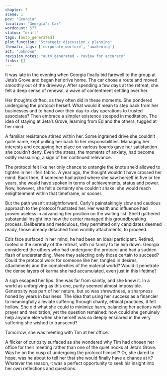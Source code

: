 ```yaml
---
chapter: 7
scene: 1
pov: "Georgia"
location: "Georgia's Car"
wordcount: 577
status: "draft"
tags: [auto_generated]
plot_function: "Strategic discussion / planning"
thematic_tags: ['corporate_warfare', 'awakening']
act: "unknown"
revision_notes: "auto_generated - review for accuracy"
links: []
---
```


It was late in the evening when Georgia finally bid farewell to the group at Jeta’s Grove and began her drive home. The car chose a route and moved smoothly out of the driveway. After spending a few days at the retreat, she felt a deep sense of renewal, a wave of contentment settling over her. 

Her thoughts drifted, as they often did in these moments. She pondered undergoing the protocol herself. What would it mean to step back from her businesses and to hand over their day-to-day operations to trusted associates? Then embrace a simpler existence steeped in meditation. The idea of staying at Jeta’s Grove, learning from Ed and the others, tugged at her mind. 

A familiar resistance stirred within her. Some ingrained drive she couldn’t quite name, kept pulling her back to her responsibilities. Managing her interests and occupying her place on various boards gave her satisfaction she couldn’t deny. Even the stress, the moments of anxiety, had become oddly reassuring, a sign of her continued relevance. 

The protocol felt like her only chance to untangle the knots she’d allowed to tighten in her life’s fabric. A year ago, the thought wouldn’t have crossed her mind. Back then, if someone had asked where she saw herself in five or ten years, she would have spoken in terms of achievements, status and power. Now, however, she felt a certainty she couldn’t shake: she would reach enlightenment within that timeframe, or sooner. 

But the path wasn’t straightforward. Carly’s painstakingly slow and cautious approach to the protocol frustrated her. Her wealth and influence had proven useless in advancing her position on the waiting list. She’d gathered substantial insight into how the center managed this groundbreaking process. Deliberate and meticulous, they permitted only candidates deemed ready, those already detached from worldly attachments, to proceed. 

Ed’s face surfaced in her mind, he had been an ideal participant. Retired, rooted in the serenity of the retreat, with no family to tie him down. Georgia considered the others who had undergone the protocol and had a sudden flash of understanding. Were they selecting only those certain to succeed? Could the protocol work for someone like her, tangled in desires, attachments and the complexities of the material world? Would it penetrate the dense layers of karma she had accumulated, even just in this lifetime? 

A sigh escaped her lips. She was far from saintly, and she knew it. In a world as unforgiving as this one, purity seemed almost impossible. Generosity was part of her nature, but so was shrewdness, a sharpness honed by years in business. The idea that using her success as a financier to meaningfully alleviate suffering through charity, ethical practices, it felt hollow. She did what she could to minimize harm, balancing her actions with prayer and meditation, yet the question remained: how could she genuinely help anyone else when she herself was so deeply ensnared in the very suffering she wished to transcend?

Tomorrow, she was meeting with Tim at her office.  

A flicker of curiosity surfaced as she wondered why Tim had chosen her office for their meeting rather than one of the quiet nooks at Jeta’s Grove. Was he on the cusp of undergoing the protocol himself? Or, she dared to hope, was he about to tell her that she would finally have a chance at it? Whatever the reason, it was a perfect opportunity to seek his insight into her own reflections and questions.
